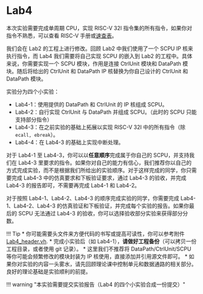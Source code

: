 # Lab4

<!-- !!! danger "实验并未 release，内容随时都会变化。个人水平有限，如您发现文档中的疏漏欢迎 Issue！" -->

<!-- !!! tip "**2023.4.5** 更新：。注意本附件并未经过验证，如果你发现错误，请与我联系修改，谢谢！" -->

本次实验需要完成单周期 CPU，实现 RISC-V 32I 指令集的所有指令，如果你对指令不熟悉，可以查看 RISC-V 手册或[速查表](../Other/RISC_V.md)。

我们会在 Lab2 的工程上进行修改。回顾 Lab2 中我们使用了一个 SCPU IP 核来执行指令，而 Lab4 我们需要将自己实现 SCPU 的嵌入到 Lab2 的工程中。具体来说，你需要实现一个 SCPU 模块，作用是连接 CtrlUnit 模块和 DataPath 模块。随后将给出的 CtrlUnit 和 DataPath IP 核替换为你自己设计的 CtrlUnit 和 DataPath 模块。

实验分为四个小实验：

* Lab4-1：使用提供的 DataPath 和 CtrlUnit 的 IP 核组成 SCPU。
* Lab4-2：自行实现 CtrlUnit 与 DataPath 并组成 SCPU。（此时的 SCPU 只能支持部分指令）
* Lab4-3：在之前实验的基础上拓展以实现 RISC-V 32I 中的所有指令（除 `ecall, ebreak`）。
* Lab4-4：在 Lab4-3 的基础上实现中断处理。

对于 Lab4-1 至 Lab4-3，你可以以**任意顺序**完成属于你自己的 SCPU，并支持我们在 Lab4-3 里要求的指令。如果你对自己的能力有信心，我们推荐你以自己的方式完成实验，而不是根据我们所给出的实验顺序。对于这样完成的同学，你只需要完成 Lab4-3 中的仿真要求和下板验证要求，通过 Lab4-3 的验收，并完成 Lab4-3 的报告即可，不需要再完成 Lab4-1 和 Lab4-2。

对于按照 Lab4-1、Lab4-2、Lab4-3 的顺序完成实验的同学，你需要完成 Lab4-1、Lab4-2、Lab4-3 的仿真验证和下板验证，并完成每个实验的报告。如果你最后的 SCPU 无法通过 Lab4-3 的验收，你可以选择验收部分实验来获得部分分数。

!!! Tip
    * 你可能需要头文件来方便代码的书写或提高可读性，你可以参考附件 [Lab4_header.vh](./attachment/Lab4_header.vh).
    * 完成小实验后（如 Lab4-1），**请做好工程备份**（可以拷贝一份工程目录，或者使用 git 记录）。
    * 这里我们不推荐将 DataPath/CtrlUnit/SCPU 等你可能会频繁修改的模块封装为 IP 核使用，直接添加并引用源文件即可。
    * 如果你对实验的内容一头雾水，请先回顾理论课中控制单元和数据通路的相关部分。良好的理论基础是实验顺利的前提。

!!! warning "本实验需要提交实验报告（Lab4 的四个小实验合成一份提交）"